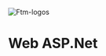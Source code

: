 ![Ftm-logos](https://user-images.githubusercontent.com/74426671/128206053-6c5d2ad6-f41a-4365-8ab8-5e40dce475dd.jpeg)

# Web ASP.Net 

